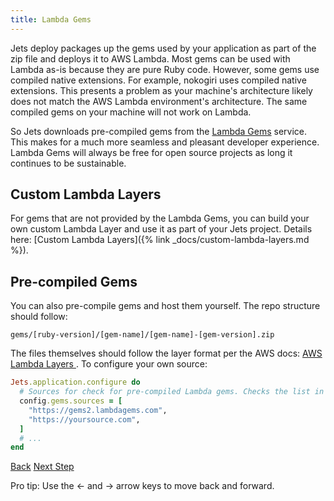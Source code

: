```yaml
---
title: Lambda Gems
---
```


Jets deploy packages up the gems used by your application as part of the zip file and deploys it to AWS Lambda.  Most gems can be used with Lambda as-is because they are pure Ruby code. However, some gems use compiled native extensions. For example, nokogiri uses compiled native extensions. This presents a problem as your machine's architecture likely does not match the AWS Lambda environment's architecture.  The same compiled gems on your machine will not work on Lambda.

So Jets downloads pre-compiled gems from the [Lambda Gems](https://www.lambdagems.com) service. This makes for a much more seamless and pleasant developer experience. Lambda Gems will always be free for open source projects as long it continues to be sustainable.

## Custom Lambda Layers

For gems that are not provided by the Lambda Gems, you can build your own custom Lambda Layer and use it as part of your Jets project. Details here: [Custom Lambda Layers]({% link _docs/custom-lambda-layers.md %}).

## Pre-compiled Gems

You can also pre-compile gems and host them yourself. The repo structure should follow:

    gems/[ruby-version]/[gem-name]/[gem-name]-[gem-version].zip

The files themselves should follow the layer format per the AWS docs: [AWS Lambda Layers
](https://docs.aws.amazon.com/lambda/latest/dg/configuration-layers.html). To configure your own source:

```ruby
Jets.application.configure do
  # Sources for check for pre-compiled Lambda gems. Checks the list in order.
  config.gems.sources = [
    "https://gems2.lambdagems.com",
    "https://yoursource.com",
  ]
  # ...
end
```

<a id="prev" class="btn btn-basic" href="{% link faq.md %}">Back</a>
<a id="next" class="btn btn-primary" href="{% link _docs/contributing.md %}">Next Step</a>
<p class="keyboard-tip">Pro tip: Use the <- and -> arrow keys to move back and forward.</p>
